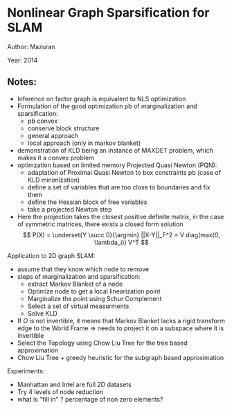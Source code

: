 # Nonlinear Graph Sparsification for SLAM

Author: Mazuran

Year: 2014

Notes:
---
* Inference on factor graph is equivalent to NLS optimization
* Formulation of the good optimization pb of marginalization and sparsification:
    * pb convex
    * conserve block structure 
    * general approach
    * local approach (only in markov blanket)
* demonstration of KLD being an instance of MAXDET problem, which makes it a convex problem
* optimzation based on limited memory Projected Quasi Newton (PQN):
    * adaptation of Proximal Quasi Newton to box constraints pb (case of KLD minimization)
    * define a set of variables that are too close to boundaries and fix them
    * define the Hessian block of free variables
    * take a projected Newton step
* Here the projection takes the closest positive definite matrix, in the case of symmetric matrices, there exists a closed form solution 
$$
P(X) = \underset{Y \succ 0}{\argmin} ||X-Y||_F^2 = V diag(max(0, \lambda_i)) V^T
$$

Application to 2D graph SLAM:
* assume that they know which node to remove
* steps of marginalization and sparsification:
    * extract Markov Blanket of a node
    * Optimize node to get a local linearization point
    * Marginalize the point using Schur Complement
    * Select a set of virtual measurments
    * Solve KLD
* If $\Omega$ is not invertible, it means that Markov Blanket lacks  a rigid transform edge to the World Frame => needs to project it on a subspace where it is invertible
* Select the Topology using Chow Liu Tree for the tree based approximation
* Chow Liu Tree + greedy heuristic for the subgraph based approximation

Experiments:
* Manhattan and Intel are full 2D datasets 
* Try 4 levels of node reduction
* what is "fill in" ? percentage of non zero elements?
